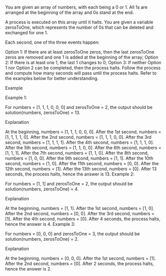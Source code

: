 You are given an array of numbers, with each being a 0 or 1. All 1s are arranged at the beginning of the array and 0s stand at the end.

A process is executed on this array until it halts. You are given a variable zerosToOne, which represents the number of 0s that can be deleted and exchanged for one 1.

Each second, one of the three events happen:

Option 1: If there are at least zerosToOne zeros, then the last zerosToOne zeros are removed and one 1 is added at the beginning of the array;
Option 2: If there is at least one 1, the last 1 changes to 0;
Option 3: If neither Option 1 nor Option 2 can be completed, then the process halts.
Follow the process and compute how many seconds will pass until the process halts. Refer to the examples below for better understanding.

Example

Example 1:

For numbers = [1, 1, 1, 0, 0, 0] and zerosToOne = 2, the output should be solution(numbers, zerosToOne) = 13.

Explanation

At the beginning, numbers = [1, 1, 1, 0, 0, 0].
After the 1st second, numbers = [1, 1, 1, 1, 0].
After the 2nd second, numbers = [1, 1, 1, 0, 0].
After the 3rd second, numbers = [1, 1, 1, 1].
After the 4th second, numbers = [1, 1, 1, 0].
After the 5th second, numbers = [1, 1, 0, 0].
After the 6th second, numbers = [1, 1, 1].
After the 7th second, numbers = [1, 1, 0].
After the 8th second, numbers = [1, 0, 0].
After the 9th second, numbers = [1, 1].
After the 10th second, numbers = [1, 0].
After the 11th second, numbers = [0, 0].
After the 12th second, numbers = [1].
After the 13th second, numbers = [0].
After 13 seconds, the process halts, hence the answer is 13.
Example 2:

For numbers = [1, 1] and zerosToOne = 2, the output should be solution(numbers, zerosToOne) = 4.

Explanation

At the beginning, numbers = [1, 1].
After the 1st second, numbers = [1, 0].
After the 2nd second, numbers = [0, 0].
After the 3rd second, numbers = [1].
After the 4th second, numbers = [0].
After 4 seconds, the process halts, hence the answer is 4.
Example 3:

For numbers = [0, 0, 0] and zerosToOne = 3, the output should be solution(numbers, zerosToOne) = 2.

Explanation

At the beginning, numbers = [0, 0, 0].
After the 1st second, numbers = [1].
After the 2nd second, numbers = [0].
After 2 seconds, the process halts, hence the answer is 2.
